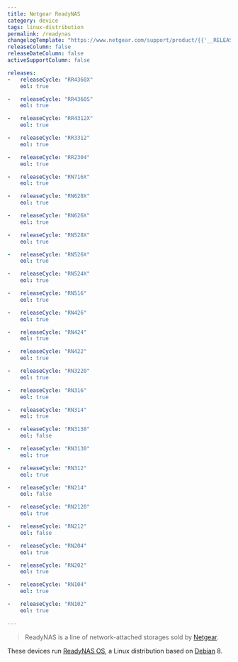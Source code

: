 ```yaml
---
title: Netgear ReadyNAS
category: device
tags: linux-distribution
permalink: /readynas
changelogTemplate: "https://www.netgear.com/support/product/{{'__RELEASE_CYCLE__'|downcase}}"
releaseColumn: false
releaseDateColumn: false
activeSupportColumn: false

releases:
-   releaseCycle: "RR4360X"
    eol: true

-   releaseCycle: "RR4360S"
    eol: true

-   releaseCycle: "RR4312X"
    eol: true

-   releaseCycle: "RR3312"
    eol: true

-   releaseCycle: "RR2304"
    eol: true

-   releaseCycle: "RN716X"
    eol: true

-   releaseCycle: "RN628X"
    eol: true

-   releaseCycle: "RN626X"
    eol: true

-   releaseCycle: "RN528X"
    eol: true

-   releaseCycle: "RN526X"
    eol: true

-   releaseCycle: "RN524X"
    eol: true

-   releaseCycle: "RN516"
    eol: true

-   releaseCycle: "RN426"
    eol: true

-   releaseCycle: "RN424"
    eol: true

-   releaseCycle: "RN422"
    eol: true

-   releaseCycle: "RN3220"
    eol: true

-   releaseCycle: "RN316"
    eol: true

-   releaseCycle: "RN314"
    eol: true

-   releaseCycle: "RN3138"
    eol: false

-   releaseCycle: "RN3130"
    eol: true

-   releaseCycle: "RN312"
    eol: true

-   releaseCycle: "RN214"
    eol: false

-   releaseCycle: "RN2120"
    eol: true

-   releaseCycle: "RN212"
    eol: false

-   releaseCycle: "RN204"
    eol: true

-   releaseCycle: "RN202"
    eol: true

-   releaseCycle: "RN104"
    eol: true

-   releaseCycle: "RN102"
    eol: true

---
```


> ReadyNAS is a line of network-attached storages sold by [Netgear](https://www.netgear.com/).

These devices run [ReadyNAS OS](https://www.netgear.com/support/product/readynas_os_6), a Linux
distribution based on [Debian](https://endoflife.date/debian) 8.

